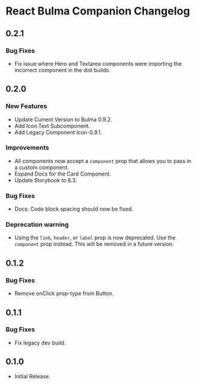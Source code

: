 # React Bulma Companion Changelog

## 0.2.1

### Bug Fixes

- Fix issue where Hero and Textarea components were importing the incorrect component in the dist builds.

## 0.2.0

### New Features

- Update Current Version to Bulma 0.9.2.
- Add Icon.Text Subcomponent.
- Add Legacy Component Icon-0.9.1.

### Improvements

- All components now accept a `component` prop that allows you to pass in a custom component.
- Expand Docs for the Card Component.
- Update Storybook to 6.3.

### Bug Fixes

- Docs: Code block spacing should now be fixed.

### Deprecation warning

- Using the `link`, `header`, or `label` prop is now deprecated. Use the `component` prop instead. This will be removed in a future version.

## 0.1.2

### Bug Fixes

- Remove onClick prop-type from Button.

## 0.1.1

### Bug Fixes

- Fix legacy dev build.

## 0.1.0

- Initial Release.
